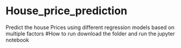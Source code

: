 # House_price_prediction
Predict the house Prices using different regression models based on multiple factors
#How to run
download the folder and run the jupyter notebook
